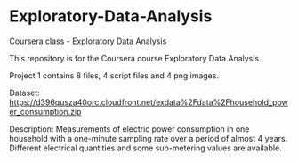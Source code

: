 Exploratory-Data-Analysis
=========================

Coursera class - Exploratory Data Analysis

This repository is for the Coursera course Exploratory Data Analysis.  

Project 1 contains 8 files, 4 script files and 4 png images.

Dataset: https://d396qusza40orc.cloudfront.net/exdata%2Fdata%2Fhousehold_power_consumption.zip

Description: Measurements of electric power consumption in one household with a one-minute sampling rate over a period of almost 4 years. Different electrical quantities and some sub-metering values are available.
